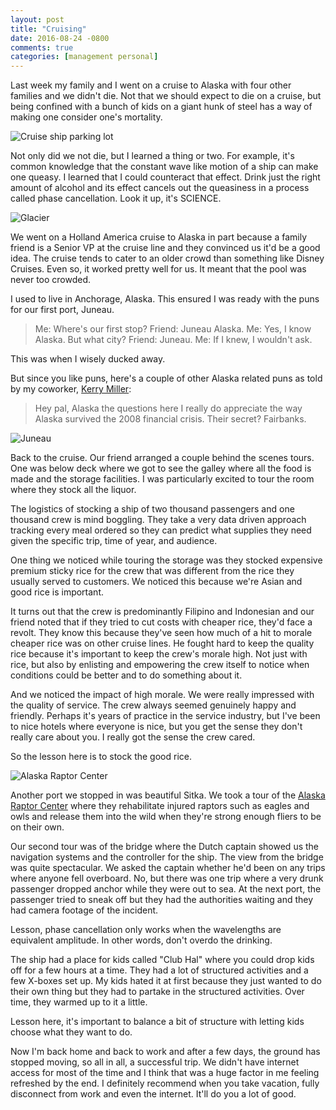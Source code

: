```yaml
---
layout: post
title: "Cruising"
date: 2016-08-24 -0800
comments: true
categories: [management personal]
---
```


Last week my family and I went on a cruise to Alaska with four other families and we didn't die. Not that we should expect to die  on a cruise, but being confined with a bunch of kids on a giant hunk of steel has a way of making one consider one's mortality.

![Cruise ship parking lot](https://cloud.githubusercontent.com/assets/19977/17877044/a7b41cac-6894-11e6-81ca-878e09cb0152.JPG)

Not only did we not die, but I learned a thing or two. For example, it's common knowledge that the constant wave like motion of a ship can make one queasy. I learned that I could counteract  that effect. Drink just the right amount of alcohol and its effect cancels out the queasiness in a process called phase cancellation. Look it up, it's SCIENCE.

![Glacier](https://cloud.githubusercontent.com/assets/19977/17877196/fbd385ec-6895-11e6-9fa5-a49f5fd1542f.JPG)

We went on a Holland America cruise to Alaska in part because a family friend is a Senior VP at the cruise line and they convinced us it'd be a good idea. The cruise tends to cater to an older crowd than something like Disney Cruises. Even so, it worked pretty well for us. It meant that the pool was never too crowded.

I used to live in Anchorage, Alaska. This ensured I was ready with the puns for our first port, Juneau.

> Me: Where's our first stop?
> Friend: Juneau Alaska.
> Me: Yes, I know Alaska. But what city?
> Friend: Juneau.
> Me: If I knew, I wouldn't ask.

This was when I wisely ducked away.

But since you like puns, here's a couple of other Alaska related puns as told by my coworker, [Kerry Miller](http://kerrizor.com/):

> Hey pal, Alaska the questions here
> I really do appreciate the way Alaska survived the 2008 financial crisis. Their secret? Fairbanks.

![Juneau](https://cloud.githubusercontent.com/assets/19977/17880210/2e31313a-68ad-11e6-8caf-6e6b6d29313c.JPG)

Back to the cruise. Our friend arranged a couple behind the scenes tours. One was below deck where we got to see the galley where all the food is made and the storage facilities. I was particularly excited to tour the room where they stock all the liquor.

The logistics of stocking a ship of two thousand passengers and one thousand crew is mind boggling. They take a very data driven approach tracking every meal ordered so they can predict what supplies they need given the specific trip, time of year, and audience.

One thing we noticed while touring the storage was they stocked expensive premium sticky rice for the crew that was different from the rice they usually served to customers. We noticed this because we're Asian and good rice is important.

It turns out that the crew is predominantly Filipino and Indonesian and our friend noted that if they tried to cut costs with cheaper rice, they'd face a revolt. They know this because they've seen how much of a hit to morale cheaper rice was on other cruise lines. He fought hard to keep the quality rice because it's important to keep the crew's morale high. Not just with rice, but also by enlisting and empowering the crew itself to notice when conditions could be better and to do something about it.

And we noticed the impact of high morale. We were really impressed with the quality of service. The crew always seemed genuinely happy and friendly. Perhaps it's years of practice in the service industry, but I've been to nice hotels where everyone is nice, but you get the sense they don't really care about you. I really got the sense the crew cared.

So the lesson here is to stock the good rice.

![Alaska Raptor Center](https://cloud.githubusercontent.com/assets/19977/17880416/6f5ccf8c-68af-11e6-886b-0884ced6b8ad.JPG)

Another port we stopped in was beautiful Sitka. We took a tour of the [Alaska Raptor Center](https://www.alaskaraptor.org/) where they rehabilitate injured raptors such as eagles and owls and release them into the wild when they're strong enough fliers to be on their own.  

Our second tour was of the bridge where the Dutch captain showed us the navigation systems and the controller for the ship. The view from the bridge was quite spectacular. We asked the captain whether he'd been on any trips where anyone fell overboard. No, but there was one trip where a very drunk passenger dropped anchor while they were out to sea. At the next port, the passenger tried to sneak off but they had the authorities waiting and they had camera footage of the incident.

Lesson, phase cancellation only works when the wavelengths are equivalent amplitude. In other words, don't overdo the drinking.

The ship had a place for kids called "Club Hal" where you could drop kids off for a few hours at a time. They had a lot of structured activities and a few X-boxes set up. My kids hated it at first because they just wanted to do their own thing but they had to partake in the structured activities. Over time, they warmed up to it a little.

Lesson here, it's important to balance a bit of structure with letting kids choose what they want to do.

Now I'm back home and back to work and after a few days, the ground has stopped moving, so all in all, a successful trip. We didn't have internet access for most of the time and I think that was a huge factor in me feeling refreshed by the end. I definitely recommend when you take vacation, fully disconnect from work and even the internet. It'll do you a lot of good.
